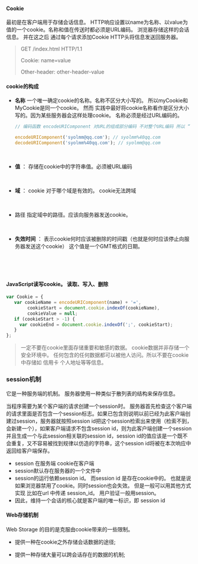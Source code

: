 #### Cookie 

最初是在客户端用于存储会话信息。 HTTP响应设置以name为名称、以value为值的一个cookie。名称和值在传送时都必须是URL编码。 浏览器存储这样的会话信息。 并在这之后 通过每个请求添加Cookie HTTP头将信息发送回服务器。

> GET /index.html HTTP/1.1
>
> Cookie: name=value
>
> Other-header: other-header-value



#### cookie的构成

* **名称**   一个唯一确定cookie的名称。名称不区分大小写的。 所以myCookie和MyCookie是同一个cookie。 然而 实践中最好将cookie名称看作是区分大小写的。因为某些服务器会这样处理cookie。 名称必须是经过URL编码的。

  ```javascript
  // 编码函数 encodeURIComponent 对URL的组成部分编码 不对整个URL编码 所以 “ ; / ? : @ $ = + # ”等等符号都会在 encodeURIComponent里面进行编码

  encodeURIComponent('syolmm@qq.com'); // syolmm%40qq.com
  decodeURIComponent('syolmm%40qq.com'); // syolmm@qq.com
  ```

  ​

* **值** ： 存储在cookie中的字符串值。必须被URL编码

  ​

* **域** ： cookie 对于哪个域是有效的。 cookie无法跨域

  ​

* 路径 指定域中的路径。应该向服务器发送cookie。

  ​

* **失效时间** ： 表示cookie何时应该被删除的时间戳（也就是何时应该停止向服务器发送这个cookie） 这个值是一个GMT格式的日期。

  ​

  ​

#### JavaScript读写cookie。 读取、写入、删除

```javascript
var Cookie = {
   var cookieName = encodeURIComponent(name) + '=',
  	    cookieStart = document.cookie.indexOf(cookieName),
        cookieValue = null;
   if (cookieStart > -1) {
     var cookieEnd = document.cookie.indexOf(';', cookieStart); 
   }
};
```





> 一定不要在cookie里面存储重要和敏感的数据。 cookie数据并非存储一个安全环境中。 任何包含的任何数据都可以被他人访问。所以不要在cookie 中存储如 信用卡 个人地址等等信息。



### session机制

它是一种服务端的机制。 服务器使用一种类似于散列表的结构来保存信息。

当程序需要为某个客户端的请求创建一个session时。 服务器首先检查这个客户端的请求里面是否包含一个session标志。如果已包含则说明以前已经为此客户端创建过session，服务器就按照session id把这个session检索出来使用（检索不到，会新建一个），如果客户端请求不包含session id，则为此客户端创建一个session并且生成一个与此session相关联的session id，session id的值应该是一个既不会重复，又不容易被找到规律以仿造的字符串，这个session id将被在本次响应中返回给客户端保存。



* session 在服务端 cookie在客户端
* session默认存在服务器的一个文件中
* session的运行依赖session id。 而session id 是存在cookie中的。 也就是说 如果浏览器禁用了cookie。同时session也会失效。 但是一般可以用其他方式实现 比如在url 中传递 session_id。 用户验证一般用session。
* 因此，维持一个会话的核心就是客户端的唯一标识，即 session id





#### Web存储机制



Web Storage 的目的是克服由cookie带来的一些限制。 

* 提供一种在cookie之外存储会话数据的途径;

* 提供一种存储大量可以跨会话存在的数据的机制;

  ​



























